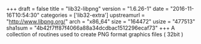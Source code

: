 +++
draft = false
title = "lib32-libpng"
version = "1.6.26-1"
date = "2016-11-16T10:54:30"
categories = ['lib32-extra']
upstreamurl = "http://www.libpng.org/"
arch = "x86_64"
size = "164472"
usize = "477513"
sha1sum = "4b42f7ff87f4066a88a34dcdbac1512296ecaf73"
+++
A collection of routines used to create PNG format graphics files ( 32bit )